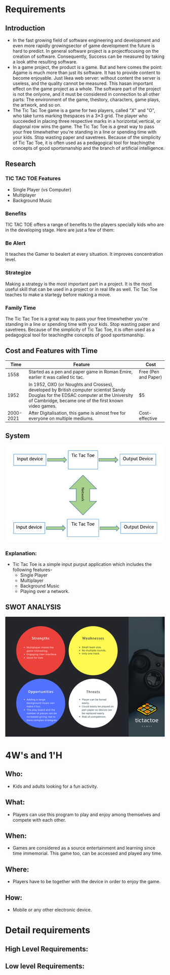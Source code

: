 # Requirements

## Introduction
 * In the fast growing field of software engineering and development and even more rapidly growingsector of game development the future is hard to predict. In general software project is a projectfocusing on the creation of software. Consequently, Success can be measured by taking a look atthe resulting software.
 * In a game project, the product is a game. But and here comes the point: Agame is much more than just its software. It has to provide content to become enjoyable. Just likea web server: without content the server is useless, and the quality cannot be measured. This hasan important effect on the game project as a whole. The software part of the project is not the onlyone, and it must be considered in connection to all other parts: The environment of the game, thestory, characters, game plays, the artwork, and so on.
 * The Tic Tac Toe game is a game for two players, called "X" and "O", who take turns marking thespaces in a 3×3 grid. The player who succeeded in placing three respective marks in a horizontal,vertical, or diagonal row wins the game. The Tic Tac Toe is a great way to pass your free timewhether you're standing in a line or spending time with your kids. Stop wasting paper and savetrees. Because of the simplicity of Tic Tac Toe, it is often used as a pedagogical tool for teachingthe concepts of good sportsmanship and the branch of artificial intelligence.
## Research
### TIC TAC TOE Features
 * Single Player (vs Computer)
 * Multiplayer
 * Background Music

### Benefits
TIC TAC TOE offers a range of benefits to the players specially kids who are in the developing stage. Here are 
just a few of them:


### Be Alert
It teaches the Gamer to bealert at every situation. It improves concentration level.

### Strategize
Making a strategy is the most important part in a project. It is the most useful skill that can be used in a project or in real life as well. Tic Tac Toe teaches to make a startegy before making a move.

### Family Time
The Tic Tac Toe is a great way to pass your free timewhether you're standing in a line or spending time with your kids. Stop wasting paper and savetrees. Because of the simplicity of Tic Tac Toe, it is often used as a pedagogical tool for teachingthe concepts of good sportsmanship.


## Cost and Features with Time 
| Time | Feature | Cost |
| ----- | ----- | ----- |
| 1558| Started as a pen and paper game in Roman Emire, earlier it was called tic tac.   | Free (Pen and Paper) |
| 1952 |In 1952, OXO (or Noughts and Crosses), developed by British computer scientist Sandy Douglas for the EDSAC computer at the University of Cambridge, became one of the first known video games.| $5 |
| 2000-2021 | After Digitalisation, this game is almost free for everyone on multiple mediums.| Cost-effective |





## System

![Description](https://github.com/akshay300712/LnT_Mini_Project/blob/0d5fd65dd90a99af77ffa4cfa503fccb39ee2e2d/1_Requirements/system.PNG)
### Explanation:
* Tic Tac Toe is a simple input purput application which includes the following features-
    * Single Player
    * Multiplayer
    * Background Music
    * Playing over a network.


## SWOT ANALYSIS
![SWOT Analysis](https://github.com/akshay300712/LnT_Mini_Project/blob/16c86e90b5bda7413f9ddddbf663e285e65f3ba2/1_Requirements/swot.png)

# 4W&#39;s and 1&#39;H

## Who:
* Kids and adults looking for a fun activity.

## What:
* Players can use this program to play and enjoy among themselves and compete with each other.

## When:
* Games are considered as a source entertainment and learning since time immemorial. This game too, can be accessed and played any time.

## Where:
* Players have to be together with the device in order to enjoy the game.

## How:
* Mobile or any other electronic device.

# Detail requirements
## High Level Requirements: 

##  Low level Requirements:
 
